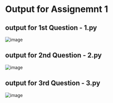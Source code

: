 # Output for Assignemnt 1

## output for 1st Question - 1.py 
![image](https://user-images.githubusercontent.com/122483816/212152693-2781fec1-ec2b-402a-a833-eb55190c1d72.png)

## output for 2nd Question - 2.py
![image](https://user-images.githubusercontent.com/122483816/212153259-3b58a6c0-3523-4c77-ac0c-648dc41b3112.png)

## output for 3rd Question - 3.py
![image](https://user-images.githubusercontent.com/122483816/212153401-9b1c0c53-2549-49c5-8bef-983aac303d03.png)



